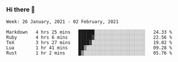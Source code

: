 ### Hi there 👋

<!--START_SECTION:waka-->
```text
Week: 26 January, 2021 - 02 February, 2021

Markdown   4 hrs 25 mins   ██████░░░░░░░░░░░░░░░░░░░   24.33 % 
Ruby       4 hrs 6 mins    █████▓░░░░░░░░░░░░░░░░░░░   22.56 % 
TeX        3 hrs 27 mins   ████▓░░░░░░░░░░░░░░░░░░░░   19.02 % 
Lua        1 hr 41 mins    ██▒░░░░░░░░░░░░░░░░░░░░░░   09.28 % 
Rust       1 hr 2 mins     █▒░░░░░░░░░░░░░░░░░░░░░░░   05.76 % 
```
<!--END_SECTION:waka-->

<!--
**yqmmm/yqmmm** is a ✨ _special_ ✨ repository because its `README.md` (this file) appears on your GitHub profile.

Here are some ideas to get you started:

- 🔭 I’m currently working on ...
- 🌱 I’m currently learning ...
- 👯 I’m looking to collaborate on ...
- 🤔 I’m looking for help with ...
- 💬 Ask me about ...
- 📫 How to reach me: ...
- 😄 Pronouns: ...
- ⚡ Fun fact: ...
-->
